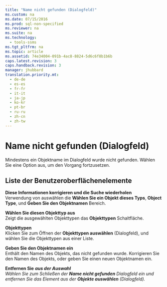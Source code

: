 ```yaml
---
title: "Name nicht gefunden (Dialogfeld)"
ms.custom: na
ms.date: 07/15/2016
ms.prod: sql-non-specified
ms.reviewer: na
ms.suite: na
ms.technology: 
  - tools-ssms
ms.tgt_pltfrm: na
ms.topic: article
ms.assetid: 74e34004-091b-4ac8-8824-5d6c6f8b1b6b
caps.latest.revision: 3
caps.handback.revision: 3
manager: jhubbard
translation.priority.mt: 
  - de-de
  - es-es
  - fr-fr
  - it-it
  - ja-jp
  - ko-kr
  - pt-br
  - ru-ru
  - zh-cn
  - zh-tw
---
```

# Name nicht gefunden (Dialogfeld)
Mindestens ein Objektname im Dialogfeld wurde nicht gefunden. Wählen Sie eine Option aus, um den Vorgang fortzusetzen.  
  
## Liste der Benutzeroberflächenelemente  
**Diese Informationen korrigieren und die Suche wiederholen**  
Verwendung von auswählen die **Wählen Sie ein Objekt dieses Typs**, **Object Type**, und **Geben Sie den Objektnamen** Bereich.  
  
**Wählen Sie diesen Objekttyp aus**  
Zeigt die ausgewählten Objekttypen das **Objekttypen** Schaltfläche.  
  
**Objekttypen**  
Klicken Sie zum Öffnen der **Objekttypen auswählen** (Dialogfeld), und wählen Sie die Objekttypen aus einer Liste.  
  
**Geben Sie den Objektnamen ein**  
Enthält den Namen des Objekts, das nicht gefunden wurde. Korrigieren Sie den Namen des Objekts, oder geben Sie einen neuen Objektnamen ein.  
  
**Entfernen Sie** *<object name>* **aus der Auswahl**  
Wählen Sie zum Schließen der **Name nicht gefunden** Dialogfeld ein und entfernen Sie das Element aus der **Objekte auswählen** (Dialogfeld).  
  
